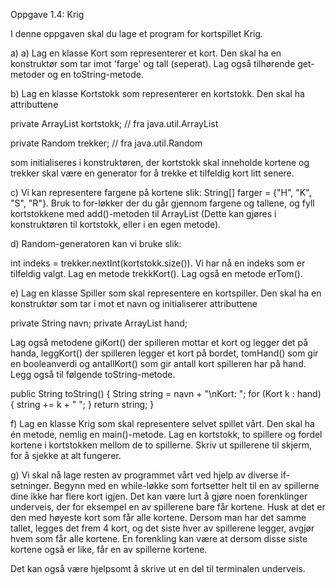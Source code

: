 Oppgave 1.4: Krig

I denne oppgaven skal du lage et program for kortspillet Krig.

a) a) Lag en klasse Kort som representerer et kort. Den skal ha en konstruktør som tar imot 'farge' og tall (seperat). Lag også tilhørende get-metoder og en toString-metode.

b) Lag en klasse Kortstokk som representerer en kortstokk. Den skal ha attributtene

private ArrayList<Kort> kortstokk; // fra java.util.ArrayList

private Random trekker; // fra java.util.Random

som initialiseres i konstruktøren, der kortstokk skal inneholde kortene og trekker skal være en generator for å trekke et tilfeldig kort litt senere.

c) Vi kan representere fargene på kortene slik: String[] farger = {"H", "K", "S", "R"}. Bruk to for-løkker der du går gjennom fargene og tallene, og fyll kortstokkene med add()-metoden til ArrayList (Dette kan gjøres i konstruktøren til kortstokk, eller i en egen metode).

d) Random-generatoren kan vi bruke slik:

int indeks = trekker.nextInt(kortstokk.size()). Vi har nå en indeks som er tilfeldig valgt. Lag en metode trekkKort(). Lag også en metode erTom().

e) Lag en klasse Spiller som skal representere en kortspiller. Den skal ha en konstruktør som tar i mot et navn og initialiserer attributtene

private String navn;
private ArrayList<Kort> hand;

Lag også metodene giKort() der spilleren mottar et kort og legger det på handa, leggKort() der spilleren legger et kort på bordet, tomHand() som gir en booleanverdi og antallKort() som gir antall kort spilleren har på hand. Legg også til følgende toString-metode.

public String toString() {
    String string = navn + "\nKort: ";
    for (Kort k : hand) {
        string += k + " ";
    }
    return string;
}

f) Lag en klasse Krig som skal representere selvet spillet vårt. Den skal ha én metode, nemlig en main()-metode. Lag en kortstokk, to spillere og fordel kortene i kortstokken mellom de to spillerne. Skriv ut spillerene til skjerm, for å sjekke at alt fungerer.

g) Vi skal nå lage resten av programmet vårt ved hjelp av diverse if-setninger. Begynn med en while-løkke som fortsetter helt til en av spillerne dine ikke har flere kort igjen. Det kan være lurt å gjøre noen forenklinger underveis, der for eksempel en av spillerene bare får kortene. Husk at det er den med høyeste kort som får alle kortene. Dersom man har det samme tallet, legges det frem 4 kort, og det siste hver av spillerene legger, avgjør hvem som får alle kortene. En forenkling kan være at dersom disse siste kortene også er like, får en av spillerne kortene.

Det kan også være hjelpsomt å skrive ut en del til terminalen underveis.
